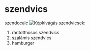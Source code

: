 # szendvics
szendocalc
![Képkivágás](https://user-images.githubusercontent.com/72438034/150100775-9ab55122-be03-4d48-a813-c2aec44a0868.PNG)
szendvicsek:
  1. rántotthúsos szendvics
  2. szalámis szendvics
  3. hamburger
